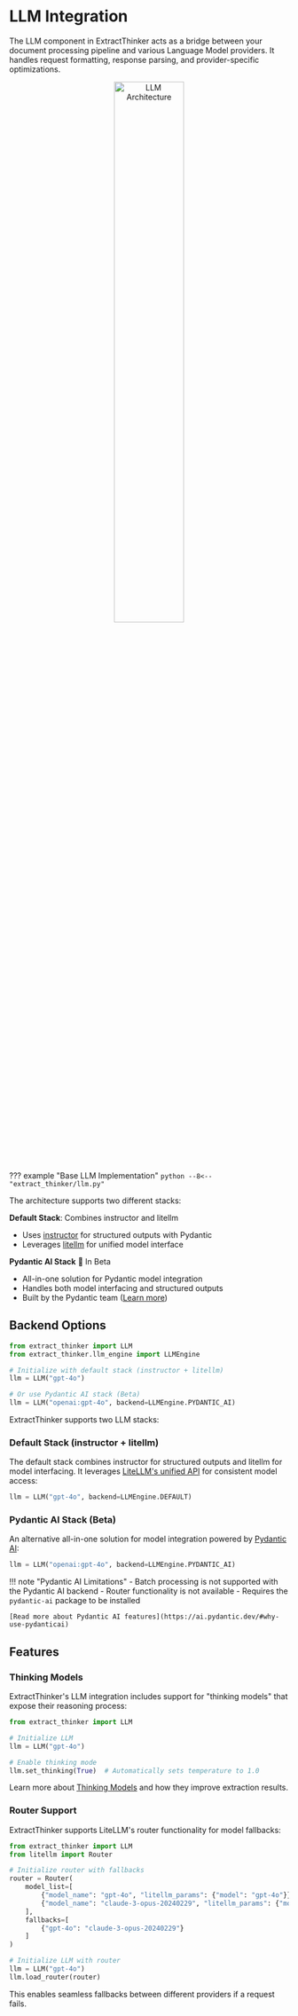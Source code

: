 # LLM Integration

The LLM component in ExtractThinker acts as a bridge between your document processing pipeline and various Language Model providers. It handles request formatting, response parsing, and provider-specific optimizations.

<div align="center">
  <img src="../../assets/llm_image.png" alt="LLM Architecture" width="50%">
</div>

??? example "Base LLM Implementation"
    ```python
    --8<-- "extract_thinker/llm.py"
    ```

The architecture supports two different stacks:

**Default Stack**: Combines instructor and litellm

- Uses [instructor](https://python.useinstructor.com/) for structured outputs with Pydantic
- Leverages [litellm](https://docs.litellm.ai/docs/) for unified model interface

**Pydantic AI Stack** <span class="beta-badge">🧪 In Beta</span>

- All-in-one solution for Pydantic model integration
- Handles both model interfacing and structured outputs
- Built by the Pydantic team ([Learn more](https://ai.pydantic.dev/))

## Backend Options

```python
from extract_thinker import LLM
from extract_thinker.llm_engine import LLMEngine

# Initialize with default stack (instructor + litellm)
llm = LLM("gpt-4o")

# Or use Pydantic AI stack (Beta)
llm = LLM("openai:gpt-4o", backend=LLMEngine.PYDANTIC_AI)
```

ExtractThinker supports two LLM stacks:

### Default Stack (instructor + litellm)
The default stack combines instructor for structured outputs and litellm for model interfacing. It leverages [LiteLLM's unified API](https://docs.litellm.ai/docs/#litellm-python-sdk) for consistent model access:

```python
llm = LLM("gpt-4o", backend=LLMEngine.DEFAULT)
```

### Pydantic AI Stack (Beta)
An alternative all-in-one solution for model integration powered by [Pydantic AI](https://ai.pydantic.dev/):

```python
llm = LLM("openai:gpt-4o", backend=LLMEngine.PYDANTIC_AI)
```

!!! note "Pydantic AI Limitations"
    - Batch processing is not supported with the Pydantic AI backend
    - Router functionality is not available
    - Requires the `pydantic-ai` package to be installed
    
    [Read more about Pydantic AI features](https://ai.pydantic.dev/#why-use-pydanticai)

## Features

### Thinking Models

ExtractThinker's LLM integration includes support for "thinking models" that expose their reasoning process:

```python
from extract_thinker import LLM

# Initialize LLM
llm = LLM("gpt-4o")

# Enable thinking mode
llm.set_thinking(True)  # Automatically sets temperature to 1.0
```

Learn more about [Thinking Models](./thinking-models.md) and how they improve extraction results.

### Router Support

ExtractThinker supports LiteLLM's router functionality for model fallbacks:

```python
from extract_thinker import LLM
from litellm import Router

# Initialize router with fallbacks
router = Router(
    model_list=[
        {"model_name": "gpt-4o", "litellm_params": {"model": "gpt-4o"}},
        {"model_name": "claude-3-opus-20240229", "litellm_params": {"model": "claude-3-opus-20240229"}},
    ],
    fallbacks=[
        {"gpt-4o": "claude-3-opus-20240229"}
    ]
)

# Initialize LLM with router
llm = LLM("gpt-4o")
llm.load_router(router)
```

This enables seamless fallbacks between different providers if a request fails.